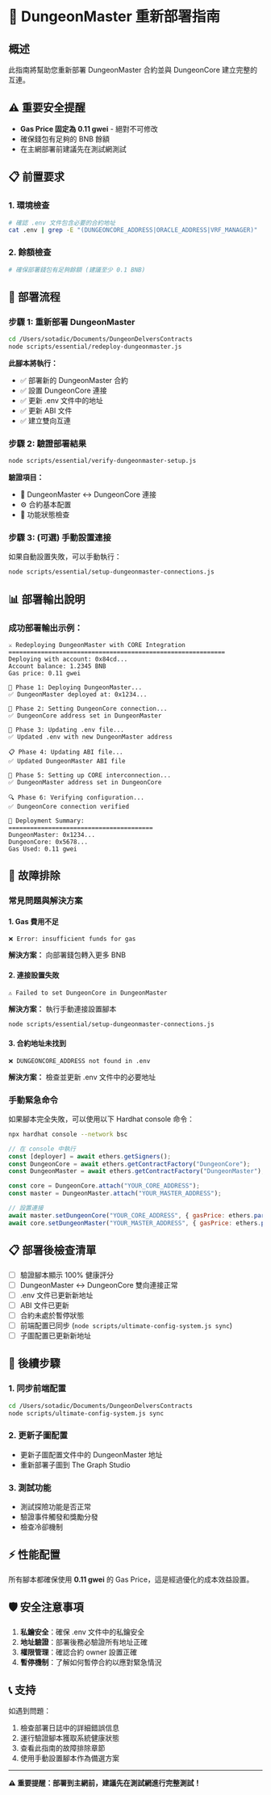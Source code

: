 # 🏰 DungeonMaster 重新部署指南

## 概述
此指南將幫助您重新部署 DungeonMaster 合約並與 DungeonCore 建立完整的互連。

## ⚠️ 重要安全提醒
- **Gas Price 固定為 0.11 gwei** - 絕對不可修改
- 確保錢包有足夠的 BNB 餘額
- 在主網部署前建議先在測試網測試

## 📋 前置要求

### 1. 環境檢查
```bash
# 確認 .env 文件包含必要的合約地址
cat .env | grep -E "(DUNGEONCORE_ADDRESS|ORACLE_ADDRESS|VRF_MANAGER)"
```

### 2. 餘額檢查
```bash
# 確保部署錢包有足夠餘額 (建議至少 0.1 BNB)
```

## 🚀 部署流程

### 步驟 1: 重新部署 DungeonMaster
```bash
cd /Users/sotadic/Documents/DungeonDelversContracts
node scripts/essential/redeploy-dungeonmaster.js
```

**此腳本將執行：**
- ✅ 部署新的 DungeonMaster 合約
- ✅ 設置 DungeonCore 連接
- ✅ 更新 .env 文件中的地址
- ✅ 更新 ABI 文件
- ✅ 建立雙向互連

### 步驟 2: 驗證部署結果
```bash
node scripts/essential/verify-dungeonmaster-setup.js
```

**驗證項目：**
- 🔗 DungeonMaster ↔ DungeonCore 連接
- ⚙️ 合約基本配置
- 🧪 功能狀態檢查

### 步驟 3: (可選) 手動設置連接
如果自動設置失敗，可以手動執行：
```bash
node scripts/essential/setup-dungeonmaster-connections.js
```

## 📊 部署輸出說明

### 成功部署輸出示例：
```
⚔️ Redeploying DungeonMaster with CORE Integration
============================================================
Deploying with account: 0x84cd...
Account balance: 1.2345 BNB
Gas price: 0.11 gwei

🚀 Phase 1: Deploying DungeonMaster...
✅ DungeonMaster deployed at: 0x1234...

🔗 Phase 2: Setting DungeonCore connection...
✅ DungeonCore address set in DungeonMaster

📝 Phase 3: Updating .env file...
✅ Updated .env with new DungeonMaster address

📋 Phase 4: Updating ABI file...
✅ Updated DungeonMaster ABI file

🔄 Phase 5: Setting up CORE interconnection...
✅ DungeonMaster address set in DungeonCore

🔍 Phase 6: Verifying configuration...
✅ DungeonCore connection verified

🎯 Deployment Summary:
========================================
DungeonMaster: 0x1234...
DungeonCore: 0x5678...
Gas Used: 0.11 gwei
```

## 🔧 故障排除

### 常見問題與解決方案

#### 1. Gas 費用不足
```
❌ Error: insufficient funds for gas
```
**解決方案：** 向部署錢包轉入更多 BNB

#### 2. 連接設置失敗
```
⚠️ Failed to set DungeonCore in DungeonMaster
```
**解決方案：** 執行手動連接設置腳本
```bash
node scripts/essential/setup-dungeonmaster-connections.js
```

#### 3. 合約地址未找到
```
❌ DUNGEONCORE_ADDRESS not found in .env
```
**解決方案：** 檢查並更新 .env 文件中的必要地址

### 手動緊急命令
如果腳本完全失敗，可以使用以下 Hardhat console 命令：
```bash
npx hardhat console --network bsc
```

```javascript
// 在 console 中執行
const [deployer] = await ethers.getSigners();
const DungeonCore = await ethers.getContractFactory("DungeonCore");
const DungeonMaster = await ethers.getContractFactory("DungeonMaster");

const core = DungeonCore.attach("YOUR_CORE_ADDRESS");
const master = DungeonMaster.attach("YOUR_MASTER_ADDRESS");

// 設置連接
await master.setDungeonCore("YOUR_CORE_ADDRESS", { gasPrice: ethers.parseUnits("0.11", "gwei") });
await core.setDungeonMaster("YOUR_MASTER_ADDRESS", { gasPrice: ethers.parseUnits("0.11", "gwei") });
```

## 📋 部署後檢查清單

- [ ] 驗證腳本顯示 100% 健康評分
- [ ] DungeonMaster ↔ DungeonCore 雙向連接正常
- [ ] .env 文件已更新新地址
- [ ] ABI 文件已更新
- [ ] 合約未處於暫停狀態
- [ ] 前端配置已同步 (`node scripts/ultimate-config-system.js sync`)
- [ ] 子圖配置已更新新地址

## 🔄 後續步驟

### 1. 同步前端配置
```bash
cd /Users/sotadic/Documents/DungeonDelversContracts
node scripts/ultimate-config-system.js sync
```

### 2. 更新子圖配置
- 更新子圖配置文件中的 DungeonMaster 地址
- 重新部署子圖到 The Graph Studio

### 3. 測試功能
- 測試探險功能是否正常
- 驗證事件觸發和獎勵分發
- 檢查冷卻機制

## ⚡ 性能配置

所有腳本都確保使用 **0.11 gwei** 的 Gas Price，這是經過優化的成本效益設置。

## 🛡️ 安全注意事項

1. **私鑰安全**：確保 .env 文件中的私鑰安全
2. **地址驗證**：部署後務必驗證所有地址正確
3. **權限管理**：確認合約 owner 設置正確
4. **暫停機制**：了解如何暫停合約以應對緊急情況

## 📞 支持

如遇到問題：
1. 檢查部署日誌中的詳細錯誤信息
2. 運行驗證腳本獲取系統健康狀態
3. 查看此指南的故障排除章節
4. 使用手動設置腳本作為備選方案

---
**⚠️ 重要提醒：部署到主網前，建議先在測試網進行完整測試！**